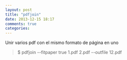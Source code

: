 ```yaml
---
layout: post
title: "pdfjoin"
date: 2013-12-15 18:17
comments: true
categories: 
---
```

Unir varios pdf con el mismo formato de página en uno

>$ pdfjoin --fitpaper true 1.pdf 2.pdf --outfile 12.pdf

